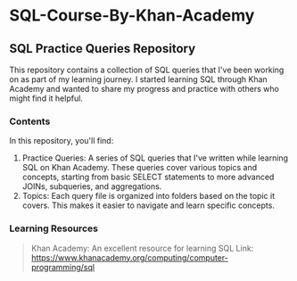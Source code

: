 # SQL-Course-By-Khan-Academy

## SQL Practice Queries Repository
This repository contains a collection of SQL queries that I've been working on as part of my learning journey. I started learning SQL through Khan Academy and wanted to share my progress and practice with others who might find it helpful.

### Contents
In this repository, you'll find:
1. Practice Queries: A series of SQL queries that I've written while learning SQL on Khan Academy. These queries cover various topics and concepts, starting from basic SELECT statements to more advanced JOINs, subqueries, and aggregations.
2. Topics: Each query file is organized into folders based on the topic it covers. This makes it easier to navigate and learn specific concepts.

### Learning Resources
> Khan Academy: An excellent resource for learning SQL
> Link: https://www.khanacademy.org/computing/computer-programming/sql
